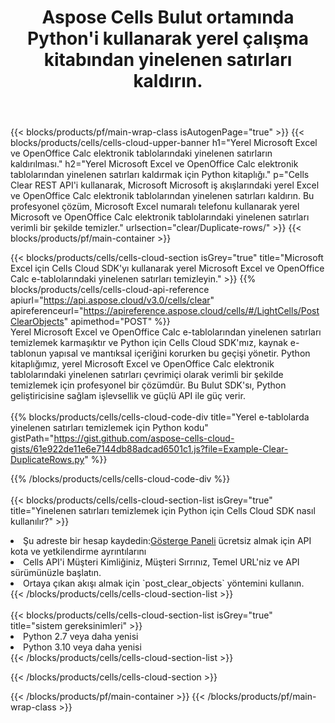 ﻿---
title:  Aspose Cells Bulut ortamında Python'i kullanarak yerel çalışma kitabından yinelenen satırları kaldırın.
description:  Microsoft Excel'deki yinelenen satırları temizlemek için Bulut API'leri ve SDK'lar ve Python'i kullanarak OpenOffice Calc. Python için Cells Cloud SDK ile yerel e-tablolardaki yinelenen satırları temizleyin.
---
{{< blocks/products/pf/main-wrap-class isAutogenPage="true" >}}
{{< blocks/products/cells/cells-cloud-upper-banner h1="Yerel Microsoft Excel ve OpenOffice Calc elektronik tablolarındaki yinelenen satırların kaldırılması." h2="Yerel Microsoft Excel ve OpenOffice Calc elektronik tablolarından yinelenen satırları kaldırmak için Python kitaplığı." p="Cells Clear REST API\'i kullanarak, Microsoft Microsoft iş akışlarındaki yerel Excel ve OpenOffice Calc elektronik tablolarından yinelenen satırları kaldırın. Bu profesyonel çözüm, Microsoft Excel numaralı telefonu kullanarak yerel Microsoft ve OpenOffice Calc elektronik tablolarındaki yinelenen satırları verimli bir şekilde temizler." urlsection="clear/Duplicate-rows/" >}}
{{< blocks/products/pf/main-container >}}

{{< blocks/products/cells/cells-cloud-section isGrey="true" title="Microsoft Excel için Cells Cloud SDK\'yı kullanarak yerel Microsoft Excel ve OpenOffice Calc e-tablolarındaki yinelenen satırları temizleyin." >}}
{{% blocks/products/cells/cells-cloud-api-reference apiurl="https://api.aspose.cloud/v3.0/cells/clear" apireferenceurl="https://apireference.aspose.cloud/cells/#/LightCells/PostClearObjects" apimethod="POST" %}}
<br/>
Yerel Microsoft Excel ve OpenOffice Calc e-tablolarından yinelenen satırları temizlemek karmaşıktır ve Python için Cells Cloud SDK'mız, kaynak e-tablonun yapısal ve mantıksal içeriğini korurken bu geçişi yönetir. Python kitaplığımız, yerel Microsoft Excel ve OpenOffice Calc elektronik tablolarındaki yinelenen satırları çevrimiçi olarak verimli bir şekilde temizlemek için profesyonel bir çözümdür. Bu Bulut SDK'sı, Python geliştiricisine sağlam işlevsellik ve güçlü API ile güç verir.
<br/>
<br/>
{{% blocks/products/cells/cells-cloud-code-div title="Yerel e-tablolarda yinelenen satırları temizlemek için Python kodu" gistPath="https://gist.github.com/aspose-cells-cloud-gists/61e922de11e6e7144db88adcad6501c1.js?file=Example-Clear-DuplicateRows.py" %}}
  
{{% /blocks/products/cells/cells-cloud-code-div %}}
<br/>
<br/>
{{< blocks/products/cells/cells-cloud-section-list isGrey="true" title="Yinelenen satırları temizlemek için Python için Cells Cloud SDK nasıl kullanılır?" >}}
<li> Şu adreste bir hesap kaydedin:<a href="https://dashboard.aspose.cloud/">Gösterge Paneli</a> ücretsiz almak için API kota ve yetkilendirme ayrıntılarını</li>
<li>Cells API'i Müşteri Kimliğiniz, Müşteri Sırrınız, Temel URL'niz ve API sürümünüzle başlatın.</li>
<li>Ortaya çıkan akışı almak için `post_clear_objects` yöntemini kullanın.</li>
{{< /blocks/products/cells/cells-cloud-section-list >}}
<br/>
<br/>
{{< blocks/products/cells/cells-cloud-section-list isGrey="true" title="sistem gereksinimleri" >}}
<li>Python 2.7 veya daha yenisi</li>
<li>Python 3.10 veya daha yenisi</li>
{{< /blocks/products/cells/cells-cloud-section-list >}}

{{< /blocks/products/cells/cells-cloud-section >}}

{{< /blocks/products/pf/main-container >}}
{{< /blocks/products/pf/main-wrap-class >}}
